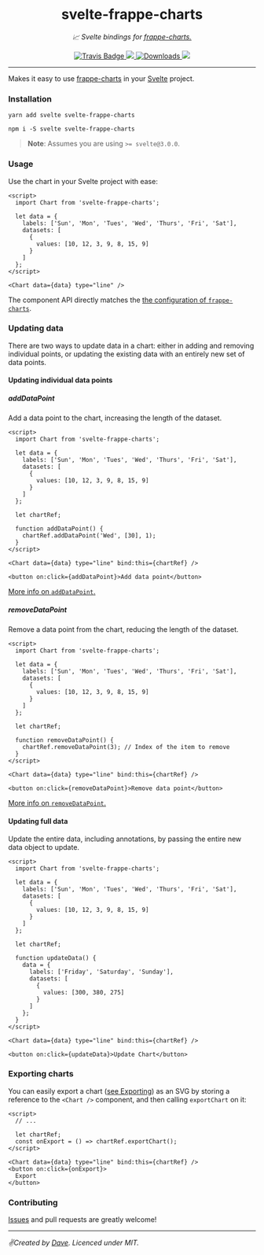 <div align="center" margin="0 auto 20px">
  <h1>svelte-frappe-charts</h1>
  <p style="font-style: italic;">📈 Svelte bindings for <a href="https://frappe.io/charts">frappe-charts.</a></p>
  <div>
    <a href='https://travis-ci.org/himynameisdave/svelte-frappe-charts'>
        <img src="https://api.travis-ci.org/himynameisdave/svelte-frappe-charts.svg?branch=master" alt="Travis Badge" />
    </a>
    <a href="https://app.fossa.io/projects/git%2Bgithub.com%2Fhimynameisdave%2Fsvelte-frappe-charts?ref=badge_shield" alt="FOSSA Status">
      <img src="https://app.fossa.io/api/projects/git%2Bgithub.com%2Fhimynameisdave%2Fsvelte-frappe-charts.svg?type=shield"/>
    </a>
    <a href="https://www.npmjs.com/package/svelte-frappe-charts">
        <img src="https://img.shields.io/npm/dm/svelte-frappe-charts.svg" alt="Downloads">
    </a>
    <a title="MadeWithSvelte.com Shield" href="https://madewithsvelte.com/p/svelte-frappe-charts/shield-link">
      <img src="https://madewithsvelte.com/storage/repo-shields/2274-shield.svg" />
    </a>
  </div>
</div>

---


Makes it easy to use [frappe-charts](https://frappe.io/charts) in your [Svelte](https://svelte.dev/) project.

### Installation

```
yarn add svelte svelte-frappe-charts

npm i -S svelte svelte-frappe-charts
```

> **Note**: Assumes you are using `>= svelte@3.0.0`.

### Usage

Use the chart in your Svelte project with ease:

```svelte
<script>
  import Chart from 'svelte-frappe-charts';

  let data = {
    labels: ['Sun', 'Mon', 'Tues', 'Wed', 'Thurs', 'Fri', 'Sat'],
    datasets: [
      {
        values: [10, 12, 3, 9, 8, 15, 9]
      }
    ]
  };
</script>

<Chart data={data} type="line" />
```

The component API directly matches the [the configuration of `frappe-charts`](https://frappe.io/charts/docs/reference/configuration).

### Updating data

There are two ways to update data in a chart: either in adding and removing individual points, or updating the existing data with an entirely new set of data points.

#### Updating individual data points

##### addDataPoint

Add a data point to the chart, increasing the length of the dataset.

```svelte
<script>
  import Chart from 'svelte-frappe-charts';

  let data = {
    labels: ['Sun', 'Mon', 'Tues', 'Wed', 'Thurs', 'Fri', 'Sat'],
    datasets: [
      {
        values: [10, 12, 3, 9, 8, 15, 9]
      }
    ]
  };

  let chartRef;

  function addDataPoint() {
    chartRef.addDataPoint('Wed', [30], 1);
  }
</script>

<Chart data={data} type="line" bind:this={chartRef} />

<button on:click={addDataPoint}>Add data point</button>
```

[More info on `addDataPoint`.](https://frappe.io/charts/docs/reference/api#adddatapoint)

##### removeDataPoint

Remove a data point from the chart, reducing the length of the dataset.

```svelte
<script>
  import Chart from 'svelte-frappe-charts';

  let data = {
    labels: ['Sun', 'Mon', 'Tues', 'Wed', 'Thurs', 'Fri', 'Sat'],
    datasets: [
      {
        values: [10, 12, 3, 9, 8, 15, 9]
      }
    ]
  };

  let chartRef;

  function removeDataPoint() {
    chartRef.removeDataPoint(3); // Index of the item to remove
  }
</script>

<Chart data={data} type="line" bind:this={chartRef} />

<button on:click={removeDataPoint}>Remove data point</button>
```

[More info on `removeDataPoint`.](https://frappe.io/charts/docs/reference/api#removedatapoint)

#### Updating full data

Update the entire data, including annotations, by passing the entire new data object to update.

```svelte
<script>
  import Chart from 'svelte-frappe-charts';

  let data = {
    labels: ['Sun', 'Mon', 'Tues', 'Wed', 'Thurs', 'Fri', 'Sat'],
    datasets: [
      {
        values: [10, 12, 3, 9, 8, 15, 9]
      }
    ]
  };

  let chartRef;

  function updateData() {
    data = {
      labels: ['Friday', 'Saturday', 'Sunday'],
      datasets: [
        {
          values: [300, 380, 275]
        }
      ]
    };
  }
</script>

<Chart data={data} type="line" bind:this={chartRef} />

<button on:click={updateData}>Update Chart</button>
```

### Exporting charts

You can easily export a chart ([see Exporting](https://frappe.io/charts/docs/exporting/images)) as an SVG by storing a reference to the `<Chart />` component, and then calling `exportChart` on it:

```svelte
<script>
  // ...

  let chartRef;
  const onExport = () => chartRef.exportChart();
</script>

<Chart data={data} type="line" bind:this={chartRef} />
<button on:click={onExport}>
  Export
</button>
```

### Contributing

[Issues](https://github.com/himynameisdave/svelte-frappe-charts/issues/new) and pull requests are greatly welcome!

---

_✌️Created by [Dave](http://himynameisdave.com). Licenced under MIT._
